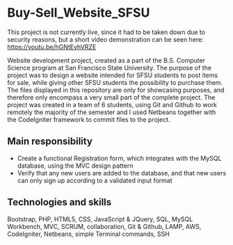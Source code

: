 # Buy-Sell_Website_SFSU
This project is not currently live, since it had to be taken down due to security reasons, but a short video demonstration can be seen here: https://youtu.be/hGNtEvhVRZE

Website development project, created as a part of the B.S. Computer Science program at San Francisco State University. The purpose of the project was to design a website intended for SFSU students to post items for sale, while giving other SFSU students the possibility to purchase them. The files displayed in this repository are only for showcasing purposes, and therefore only encompass a very small part of the complete project. 
The project was created in a team of 6 students, using Git and Github to work remotely the majority of the semester and I used Netbeans together with the CodeIgniter framework to commit files to the project. 


## Main responsibility ##

- Create a functional Registration form, which integrates with the MySQL database, using the MVC design pattern
- Verify that any new users are added to the database, and that new users can only sign up according to a validated input format


## Technologies and skills ##  
Bootstrap, PHP, HTML5, CSS, JavaScript & JQuery, SQL, MySQL Workbench, MVC, SCRUM, collaboration, Git & Github, LAMP, AWS, CodeIgniter, Netbeans, simple Terminal commands, SSH
